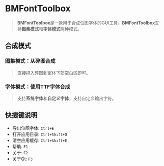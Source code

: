 # BMFontToolbox

> **BMFontToolbox**是一款用于合成位图字体的GUI工具。**BMFontToolbox**支持**图集模式**和**字体模式**两种模式。


## 合成模式

### 图集模式：从碎图合成

> 直接拖入碎图到窗体下部空白区即可。

### 字体模式：使用TTF字体合成

> 支持**系统字体**和**自定义字体**，支持自定义输出字符。


## 快捷键说明

- 导出位图字体: `Ctrl+E`
- 打开应用目录: `Ctrl+Shift+O`
- 清空应用缓存: `Ctrl+Shift+E`
- 帮助: `F1`
- 关于: `F2`
- 关于Qt: `F3`